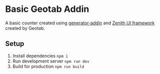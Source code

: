 # Basic Geotab Addin
A basic counter created using [generator-addin](https://github.com/Geotab/generator-addin) and [Zenith UI framework](https://developers.geotab.com/zenith/setup/) created by Geotab.

## Setup
1. Install dependencies `npm i`
2. Run development server `npm run dev`
3. Build for production `npm run build`
